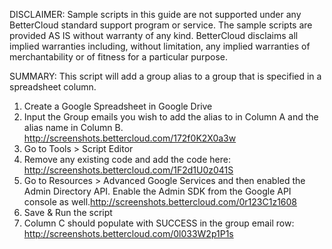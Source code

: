DISCLAIMER: Sample scripts in this guide are not supported under any BetterCloud standard support program or service. The sample scripts are provided AS IS without warranty of any kind. BetterCloud disclaims all implied warranties including, without limitation, any implied warranties of merchantability or of fitness for a particular purpose.

SUMMARY: This script will add a group alias to a group that is specified in a spreadsheet column. 

1) Create a Google Spreadsheet in Google Drive
2) Input the Group emails you wish to add the alias to in Column A and the alias name in Column B. http://screenshots.bettercloud.com/172f0K2X0a3w
3) Go to Tools > Script Editor
4) Remove any existing code and add the code here: http://screenshots.bettercloud.com/1F2d1U0z041S
5) Go to Resources > Advanced Google Services and then enabled the Admin Directory API. Enable the Admin SDK from the Google API console as well.http://screenshots.bettercloud.com/0r123C1z1608
6) Save & Run the script
7) Column C should populate with SUCCESS in the group email row: http://screenshots.bettercloud.com/0l033W2p1P1s
